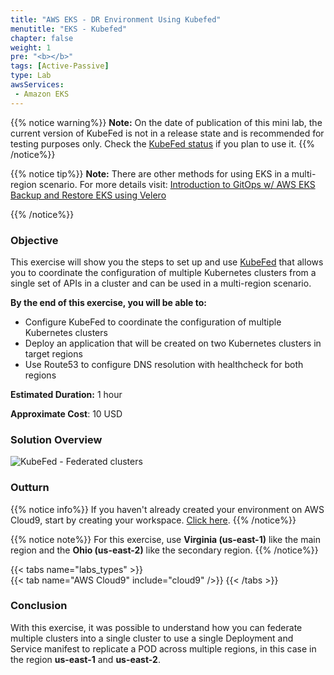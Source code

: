 ```yaml
---
title: "AWS EKS - DR Environment Using Kubefed"
menutitle: "EKS - Kubefed"
chapter: false
weight: 1
pre: "<b></b>"
tags: [Active-Passive]
type: Lab
awsServices:
 - Amazon EKS
---
```



{{% notice warning%}}
**Note:** On the date of publication of this mini lab, the current version of KubeFed is not in a release state and is recommended for testing purposes only. Check the [KubeFed status](https://github.com/kubernetes-sigs/kubefed) if you plan to use it.
{{% /notice%}}

{{% notice tip%}}
**Note:** There are other methods for using EKS in a multi-region scenario. For more details visit:
[Introduction to GitOps w/ AWS EKS](https://weaveworks-gitops.awsworkshop.io/25\_workshop\_2\_ha-dr.html) <br>[Backup and Restore EKS using Velero](https://www.eksworkshop.com/intermediate/280\_backup-and-restore/)

{{% /notice%}}

### Objective

This exercise will show you the steps to set up and use [KubeFed](https://github.com/kubernetes-sigs/kubefed) that allows you to coordinate the configuration of multiple Kubernetes clusters from a single set of APIs in a cluster and can be used in a multi-region scenario.

**By the end of this exercise, you will be able to:**

- Configure KubeFed to coordinate the configuration of multiple Kubernetes clusters
- Deploy an application that will be created on two Kubernetes clusters in target regions
- Use Route53 to configure DNS resolution with healthcheck for both regions

**Estimated Duration:** 1 hour

**Approximate Cost**: 10 USD

### Solution Overview

![KubeFed - Federated clusters](/images/kubefed-arch.png)

### Outturn

{{% notice info%}}
If you haven't already created your environment on AWS Cloud9, start by creating your workspace. [Click here](pt/../../../../prereqs/workspace/workspace).
{{% /notice%}}

{{% notice note%}}
For this exercise, use **Virginia (us-east-1)** like the main region and the **Ohio (us-east-2)** like the secondary region.
{{% /notice%}}

{{< tabs name="labs_types" >}}  
{{< tab name="AWS Cloud9" include="cloud9" />}}
{{< /tabs >}}

### Conclusion

With this exercise, it was possible to understand how you can federate multiple clusters into a single cluster to use a single Deployment and Service manifest to replicate a POD across multiple regions, in this case in the region **us-east-1** and **us-east-2**.
